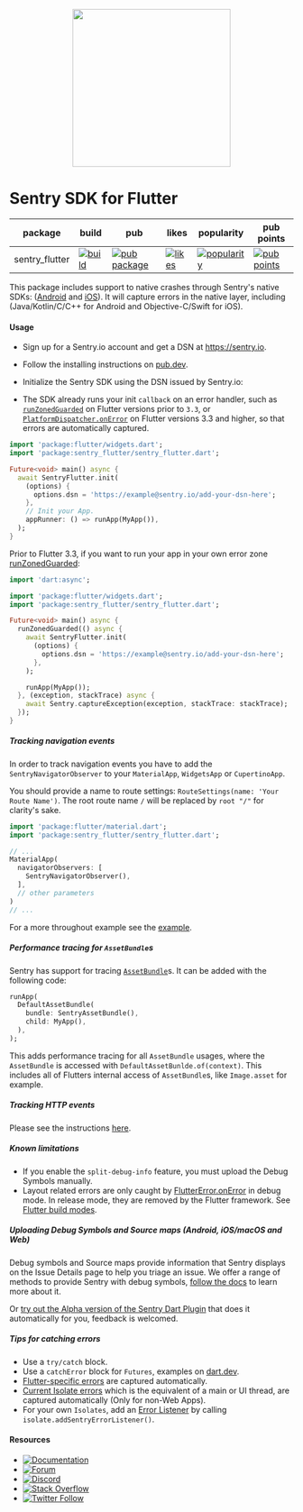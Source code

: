 <p align="center">
  <a href="https://sentry.io" target="_blank" align="center">
    <img src="https://sentry-brand.storage.googleapis.com/sentry-logo-black.png" width="280">
  </a>
  <br />
</p>

Sentry SDK for Flutter
===========

| package | build | pub | likes | popularity | pub points |
| ------- | ------- | ------- | ------- | ------- | ------- |
| sentry_flutter | [![build](https://github.com/getsentry/sentry-dart/workflows/sentry-flutter/badge.svg?branch=main)](https://github.com/getsentry/sentry-dart/actions?query=workflow%3Asentry-flutter) | [![pub package](https://img.shields.io/pub/v/sentry_flutter.svg)](https://pub.dev/packages/sentry_flutter) | [![likes](https://img.shields.io/pub/likes/sentry_flutter)](https://pub.dev/packages/sentry_flutter/score) | [![popularity](https://img.shields.io/pub/popularity/sentry_flutter)](https://pub.dev/packages/sentry_flutter/score) | [![pub points](https://img.shields.io/pub/points/sentry_flutter)](https://pub.dev/packages/sentry_flutter/score)

This package includes support to native crashes through Sentry's native SDKs: ([Android](https://github.com/getsentry/sentry-java) and [iOS](https://github.com/getsentry/sentry-cocoa)).
It will capture errors in the native layer, including (Java/Kotlin/C/C++ for Android and Objective-C/Swift for iOS).

#### Usage

- Sign up for a Sentry.io account and get a DSN at https://sentry.io.

- Follow the installing instructions on [pub.dev](https://pub.dev/packages/sentry_flutter/install).

- Initialize the Sentry SDK using the DSN issued by Sentry.io:

- The SDK already runs your init `callback` on an error handler, such as [`runZonedGuarded`](https://api.flutter.dev/flutter/dart-async/runZonedGuarded.html) on Flutter versions prior to `3.3`, or [`PlatformDispatcher.onError`](https://api.flutter.dev/flutter/dart-ui/PlatformDispatcher/onError.html) on Flutter versions 3.3 and higher, so that errors are automatically captured.

```dart
import 'package:flutter/widgets.dart';
import 'package:sentry_flutter/sentry_flutter.dart';

Future<void> main() async {
  await SentryFlutter.init(
    (options) {
      options.dsn = 'https://example@sentry.io/add-your-dsn-here';
    },
    // Init your App.
    appRunner: () => runApp(MyApp()),
  );
}
```

Prior to Flutter 3.3, if you want to run your app in your own error zone [runZonedGuarded](https://api.flutter.dev/flutter/dart-async/runZonedGuarded.html):

```dart
import 'dart:async';

import 'package:flutter/widgets.dart';
import 'package:sentry_flutter/sentry_flutter.dart';

Future<void> main() async {
  runZonedGuarded(() async {
    await SentryFlutter.init(
      (options) {
        options.dsn = 'https://example@sentry.io/add-your-dsn-here';
      },
    );

    runApp(MyApp());
  }, (exception, stackTrace) async {
    await Sentry.captureException(exception, stackTrace: stackTrace);
  });
}
```

##### Tracking navigation events

In order to track navigation events you have to add the 
`SentryNavigatorObserver` to your `MaterialApp`, `WidgetsApp` or `CupertinoApp`.

You should provide a name to route settings: `RouteSettings(name: 'Your Route Name')`. The root 
route name `/` will be replaced by `root "/"` for clarity's sake.

```dart
import 'package:flutter/material.dart';
import 'package:sentry_flutter/sentry_flutter.dart';

// ...
MaterialApp(
  navigatorObservers: [
    SentryNavigatorObserver(),
  ],
  // other parameters
)
// ...
```
For a more throughout example see the [example](https://github.com/getsentry/sentry-dart/blob/main/flutter/example/lib/main.dart).

##### Performance tracing for `AssetBundle`s

Sentry has support for tracing [`AssetBundle`](https://api.flutter.dev/flutter/services/AssetBundle-class.html)s. It can be added with the following code:

```dart
runApp(
  DefaultAssetBundle(
    bundle: SentryAssetBundle(),
    child: MyApp(),
  ),
);
```

This adds performance tracing for all `AssetBundle` usages, where the `AssetBundle` is accessed with `DefaultAssetBunlde.of(context)`.
This includes all of Flutters internal access of `AssetBundle`s, like `Image.asset` for example.

##### Tracking HTTP events

Please see the instructions [here](https://pub.dev/packages/sentry).

##### Known limitations

- If you enable the `split-debug-info` feature, you must upload the Debug Symbols manually.
- Layout related errors are only caught by [FlutterError.onError](https://api.flutter.dev/flutter/foundation/FlutterError/onError.html) in debug mode. In release mode, they are removed by the Flutter framework. See [Flutter build modes](https://flutter.dev/docs/testing/build-modes).

##### Uploading Debug Symbols and Source maps (Android, iOS/macOS and Web)

Debug symbols and Source maps provide information that Sentry displays on the Issue Details page to help you triage an issue. We offer a range of methods to provide Sentry with debug symbols, [follow the docs](https://docs.sentry.io/platforms/flutter/upload-debug/) to learn more about it.

Or [try out the Alpha version of the Sentry Dart Plugin](https://github.com/getsentry/sentry-dart-plugin) that does it automatically for you, feedback is welcomed.

##### Tips for catching errors

- Use a `try/catch` block.
- Use a `catchError` block for `Futures`, examples on [dart.dev](https://dart.dev/guides/libraries/futures-error-handling).
- [Flutter-specific errors](https://api.flutter.dev/flutter/foundation/FlutterError/onError.html) are captured automatically.
- [Current Isolate errors](https://api.flutter.dev/flutter/dart-isolate/Isolate/addErrorListener.html) which is the equivalent of a main or UI thread, are captured automatically (Only for non-Web Apps).
- For your own `Isolates`, add an [Error Listener](https://api.flutter.dev/flutter/dart-isolate/Isolate/addErrorListener.html) by calling `isolate.addSentryErrorListener()`.

#### Resources

* [![Documentation](https://img.shields.io/badge/documentation-sentry.io-green.svg)](https://docs.sentry.io/platforms/flutter/)
* [![Forum](https://img.shields.io/badge/forum-sentry-green.svg)](https://forum.sentry.io/c/sdks)
* [![Discord](https://img.shields.io/discord/621778831602221064)](https://discord.gg/Ww9hbqr)
* [![Stack Overflow](https://img.shields.io/badge/stack%20overflow-sentry-green.svg)](https://stackoverflow.com/questions/tagged/sentry)
* [![Twitter Follow](https://img.shields.io/twitter/follow/getsentry?label=getsentry&style=social)](https://twitter.com/intent/follow?screen_name=getsentry)
